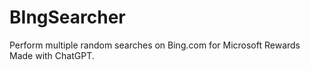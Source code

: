 # BIngSearcher
Perform multiple random searches on Bing.com for Microsoft Rewards
Made with ChatGPT.
